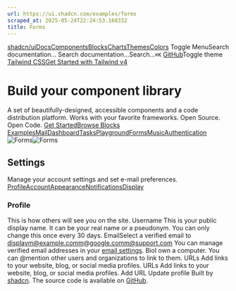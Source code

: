 ```yaml
---
url: https://ui.shadcn.com/examples/forms
scraped_at: 2025-05-24T22:24:53.168332
title: Forms
---
```


[shadcn/ui](https://ui.shadcn.com/)[Docs](https://ui.shadcn.com/docs/installation)[Components](https://ui.shadcn.com/docs/components)[Blocks](https://ui.shadcn.com/blocks)[Charts](https://ui.shadcn.com/charts)[Themes](https://ui.shadcn.com/themes)[Colors](https://ui.shadcn.com/colors)
Toggle MenuSearch documentation...
Search documentation...Search...`⌘K`
[GitHub](https://github.com/shadcn-ui/ui)Toggle theme
[Tailwind CSSGet Started with Tailwind v4](https://ui.shadcn.com/docs/tailwind-v4)
# Build your component library
A set of beautifully-designed, accessible components and a code distribution platform. Works with your favorite frameworks. Open Source. Open Code.
[Get Started](https://ui.shadcn.com/docs)[Browse Blocks](https://ui.shadcn.com/blocks)
[Examples](https://ui.shadcn.com/)[Mail](https://ui.shadcn.com/examples/mail)[Dashboard](https://ui.shadcn.com/examples/dashboard)[Tasks](https://ui.shadcn.com/examples/tasks)[Playground](https://ui.shadcn.com/examples/playground)[Forms](https://ui.shadcn.com/examples/forms)[Music](https://ui.shadcn.com/examples/music)[Authentication](https://ui.shadcn.com/examples/authentication)
![Forms](https://ui.shadcn.com/_next/image?url=%2Fexamples%2Fforms-light.png&w=3840&q=75)![Forms](https://ui.shadcn.com/_next/image?url=%2Fexamples%2Fforms-dark.png&w=3840&q=75)
## Settings
Manage your account settings and set e-mail preferences.
[Profile](https://ui.shadcn.com/examples/forms)[Account](https://ui.shadcn.com/examples/forms/account)[Appearance](https://ui.shadcn.com/examples/forms/appearance)[Notifications](https://ui.shadcn.com/examples/forms/notifications)[Display](https://ui.shadcn.com/examples/forms/display)
### Profile
This is how others will see you on the site.
Username
This is your public display name. It can be your real name or a pseudonym. You can only change this once every 30 days.
EmailSelect a verified email to displaym@example.comm@google.comm@support.com
You can manage verified email addresses in your [email settings](https://ui.shadcn.com/examples/forms).
BioI own a computer.
You can @mention other users and organizations to link to them.
URLs
Add links to your website, blog, or social media profiles.
URLs
Add links to your website, blog, or social media profiles.
Add URL
Update profile
Built by [shadcn](https://twitter.com/shadcn). The source code is available on [GitHub](https://github.com/shadcn-ui/ui).

